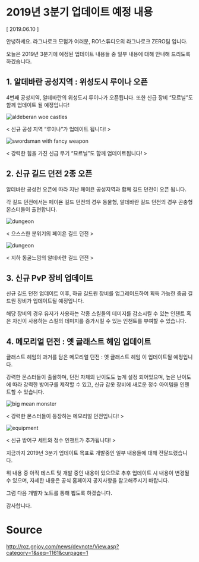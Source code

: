 # 2019년 3분기 업데이트 예정 내용

[ 2019.06.10 ]

안녕하세요. 라그나로크 모험가 여러분, RO1스튜디오의 라그나로크 ZERO팀 입니다.

오늘은 2019년 3분기에 예정된 업데이트 내용들 중 일부 내용에 대해
안내해 드리도록 하겠습니다.

## 1. 알데바란 공성지역 : 위성도시 루이나 오픈
 
4번째 공성지역, 알데바란의 위성도시 루이나가 오픈됩니다. 또한 신급 장비 “묘르닐”도 함께 업데이트 될 예정입니다!

![aldeberan woe castles](http://imgc.gnjoy.com/ufile/common/2019/06/10/062720_M7QXfV24.png)

< 신규 공성 지역 “루이나”가 업데이트 됩니다! >

![swordsman with fancy weapon](http://imgc.gnjoy.com/ufile/common/2019/06/10/062832_I8jpfU4P.gif)

< 강력한 힘을 가진 신급 무기 “묘르닐”도 함께 업데이트됩니다! >

## 2. 신규 길드 던전 2종 오픈

알데바란 공성전 오픈에 따라 지난 페이욘 공성지역과 함께 길드 던전이 오픈 됩니다.

각 길드 던전에서는 페이욘 길드 던전의 경우 동물형, 알데바란 길드 던전의 경우 곤충형 몬스터들이 출현합니다.

![dungeon](http://imgc.gnjoy.com/ufile/common/2019/06/10/063051_eN7ROnbi.png)

< 으스스한 분위기의 페이욘 길드 던전 >

![dungeon](http://imgc.gnjoy.com/ufile/common/2019/06/10/063112_STV2OmAr.png)

< 지하 동굴느낌의 알데바란 길드 던전 >

## 3. 신규 PvP 장비 업데이트

신규 길드 던전 업데이트 이후, 하급 길드원 장비를 업그레이드하여 획득 가능한 중급 길드원 장비가 업데이트될 예정입니다.

해당 장비의 경우 유저가 사용하는 각종 스킬들의 데미지를 감소시킬 수 있는 인챈트 혹은 자신이 사용하는 스킬의 데미지를 증가시킬 수 있는 인챈트를 부여할 수 있습니다.

## 4. 메모리얼 던전 : 옛 글래스트 헤임 업데이트

글래스트 헤임의 과거를 담은 메모리얼 던전 : 옛 글래스트 헤임 이 업데이트될 예정입니다.

강력한 몬스터들이 출몰하며, 던전 자체의 난이도도 높게 설정 되어있으며, 높은 난이도에 따라 강력한 방어구를 제작할 수 있고, 신규 갑옷 장비에 새로운 정수 아이템을 인챈트할 수 있습니다.

![big mean monster](http://imgc.gnjoy.com/ufile/common/2019/06/10/063631_MfRmreba.png)

< 강력한 몬스터들이 등장하는 메모리얼 던전입니다! >

![equipment](http://imgc.gnjoy.com/ufile/common/2019/06/10/063649_W9jeCCf9.png)

< 신규 방어구 세트와 정수 인챈트가 추가됩니다! >

지금까지 2019년 3분기 업데이트 목표로 개발중인 일부 내용들에 대해 전달드렸습니다.

위 내용 중 아직 테스트 및 개발 중인 내용이 있으므로 추후 업데이트 시 내용이 변경될 수 있으며, 자세한 내용은 공식 홈페이지 공지사항을 참고해주시기 바랍니다.

그럼 다음 개발자 노트를 통해 뵙도록 하겠습니다.

감사합니다.

# Source

http://roz.gnjoy.com/news/devnote/View.asp?category=1&seq=1161&curpage=1
